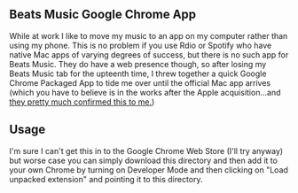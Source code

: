 ## Beats Music Google Chrome App

While at work I like to move my music to an app on my computer rather than using my phone. This is no problem if you use Rdio or Spotify who have native Mac apps of varying degrees of success, but there is no such app for Beats Music. They do have a web presence though, so after losing my Beats Music tab for the upteenth time, I threw together a quick Google Chrome Packaged App to tide me over until the official Mac app arrives (which you have to believe is in the works after the Apple acquisition...and [they pretty much confirmed this to me.](https://twitter.com/mikeflynn_/status/487703510947860480))

## Usage

I'm sure I can't get this in to the Google Chrome Web Store (I'll try anyway) but worse case you can simply download this directory and then add it to your own Chrome by turning on Developer Mode and then clicking on "Load unpacked extension" and pointing it to this directory.